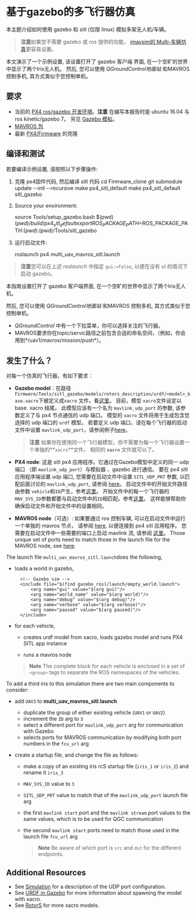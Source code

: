 # 基于gazebo的多飞行器仿真

本主题介绍如何使用 gazebo 和 sitl (仅限 linux) 模拟多架无人机/车辆。

> **注意**如果您不需要 gazebo 或 ros 提供的功能， [ jmavsim的 Multi-车辆仿真](../simulation/multi_vehicle_jmavsim.md)更容易设置。

本文演示了一个示例设置, 该设置打开了 gazebo 客户端 界面, 在一个空旷的世界中显示了两个Iris无人机。 然后, 您可以使用 *QGroundControl地面站* 和MAVROS 控制多机, 其方式类似于您控制单机。

## 要求

* 当前的 [PX4 ros/gazebo 开发环境](../setup/dev_env_linux.md#gazebo-with-ros)。**注意** 在编写本报告时是 ubuntu 16.04 与 ros kinetic/gazebo 7。 另见 [Gazebo 模拟](/simulation/gazebo.md)。
* [MAVROS 包](http://wiki.ros.org/mavros)
* 最新 [PX4/Firmware](https://github.com/PX4/Firmware) 的克隆

## 编译和测试

若要编译示例设置, 请按照以下步骤操作:

1. 克隆 px4固件代码, 然后编译 sitl 代码 
      cd Firmware_clone
       git submodule update --init --recursive
       make px4_sitl_default
       make px4_sitl_default sitl_gazebo

2. Source your environment:
  
      source Tools/setup_gazebo.bash $(pwd) $(pwd)/build/px4_sitl_default
       export ROS_PACKAGE_PATH=$ROS_PACKAGE_PATH:$(pwd):$(pwd)/Tools/sitl_gazebo

3. 运行启动文件:
  
      roslaunch px4 multi_uav_mavros_sitl.launch
  
  > **注意**您可以在上述 *roslaunch* 中指定 `gui:=false`, 以便在没有 ui 的情况下启动 gazebo。

本指南设置打开了 gazebo 客户端界面, 在一个空旷的世界中显示了两个Iris无人机。

然后, 您可以使用 *QGroundControl地面站* 和MAVROS 控制多机, 其方式类似于您控制单机。

* *QGroundControl* 中有一个下拉菜单，你可以选择关注的飞行器。
* MAVROS要求你在topic/servic路径之前包含合适的命名空间，（例如，你会用到*/uav1/mavros/mission/push*）。

## 发生了什么？

对每一个仿真的飞行器，有如下要求：

* **Gazebo model**：在路径`Firmware/Tools/sitl_gazebo/models/rotors_description/urdf/<model>_base.xacro`下被定义成`xacro` 文件。看[这里](https://github.com/PX4/sitl_gazebo/tree/02060a86652b736ca7dd945a524a8bf84eaf5a05/models/rotors_description/urdf)。 目前，模型 `xacro`文件设定以 base. xacro 结尾。 此模型应该有一个名为 `mavlink_udp_port` 的参数, 该参数定义了与 px4 节点通信的 udp 端口。 模型的 `xacro` 文件将用于生成包含您选择的 udp 端口的 `urdf` 模型。 若要定义 udp 端口，请在每个飞行器的启动文件中设置 `mavlink_udp_port`，请参阅例子[here](https://github.com/PX4/Firmware/blob/4d0964385b84dc91189f377aafb039d10850e5d6/launch/multi_uav_mavros_sitl.launch#L37)。
  
  > **注意** 如果你在使用同一个飞行器模型，你不需要为每一个飞行器设置一个单独的**`xacro`**文件。 相同的 **`xacro`** 文件就可以了。

* **PX4 node**: 这是 sitl px4 应用程序。它通过在Gazebo模型中定义的同一 udp 端口 （即 `mavlink_udp_port`）与模拟器 、gazebo 进行通信。 要在 px4 sitl 应用程序端设置 udp 端口, 您需要在启动文件中设置 `SITL_UDP_PRT` 参数, 以匹配前面讨论的 `mavlink_udp_port`, 请参阅 [here](https://github.com/PX4/Firmware/blob/4d0964385b84dc91189f377aafb039d10850e5d6/posix-configs/SITL/init/ekf2/iris_2#L46)。 启动文件中的开始文件路径由参数 `vehicle`和`ID`产生，参考[这里](https://github.com/PX4/Firmware/blob/4d0964385b84dc91189f377aafb039d10850e5d6/launch/multi_uav_mavros_sitl.launch#L36)。 开始文件中的每一个飞行器的`MAV_SYS_ID`参数都要与启动文件中的`ID`相匹配。参考[这里](https://github.com/PX4/Firmware/blob/4d0964385b84dc91189f377aafb039d10850e5d6/launch/multi_uav_mavros_sitl.launch#L25)。 这样能够帮助你确保启动文件和开始文件中的设置相同。

* **MAVROS node**（可选）: 如果要通过 ros 控制车辆, 可以在启动文件中运行一个单独的 mavros 节点， 请参阅 [here](https://github.com/PX4/Firmware/blob/4d0964385b84dc91189f377aafb039d10850e5d6/launch/multi_uav_mavros_sitl.launch#L41), 以便连接到 px4 sitl 应用程序。 您需要在启动文件中一些需要的端口上启动 mavlink 流, 请参阅 [这里](https://github.com/PX4/Firmware/blob/4d0964385b84dc91189f377aafb039d10850e5d6/posix-configs/SITL/init/ekf2/iris_1#L68)。 Those unique set of ports need to match those in the launch file for the MAVROS node, see [here](https://github.com/PX4/Firmware/blob/4d0964385b84dc91189f377aafb039d10850e5d6/launch/multi_uav_mavros_sitl.launch#L26).

The launch file `multi_uav_mavros_sitl.launch`does the following,

* loads a world in gazebo,

        <!-- Gazebo sim -->
        <include file="$(find gazebo_ros)/launch/empty_world.launch">
            <arg name="gui" value="$(arg gui)"/>
            <arg name="world_name" value="$(arg world)"/>
            <arg name="debug" value="$(arg debug)"/>
            <arg name="verbose" value="$(arg verbose)"/>
            <arg name="paused" value="$(arg paused)"/>
        </include>
    

* for each vehicle,
  
  * creates urdf model from xacro, loads gazebo model and runs PX4 SITL app instance
          <!-- PX4 SITL and vehicle spawn -->
          <include file="$(find px4)/launch/single_vehicle_spawn.launch">
              <arg name="x" value="0"/>
              <arg name="y" value="0"/>
              <arg name="z" value="0"/>
              <arg name="R" value="0"/>
              <arg name="P" value="0"/>
              <arg name="Y" value="0"/>
              <arg name="vehicle" value="$(arg vehicle)"/>
              <arg name="rcS" value="$(find px4)/posix-configs/SITL/init/$(arg est)/$(arg vehicle)_$(arg ID)"/>
              <arg name="mavlink_udp_port" value="14560"/>
              <arg name="ID" value="$(arg ID)"/>
          </include>
      
  
  * runs a mavros node
          <!-- MAVROS -->
          <include file="$(find mavros)/launch/px4.launch">
              <arg name="fcu_url" value="$(arg fcu_url)"/>
              <arg name="gcs_url" value=""/>
              <arg name="tgt_system" value="$(arg ID)"/>
              <arg name="tgt_component" value="1"/>
          </include>
      
  
  > **Note** The complete block for each vehicle is enclosed in a set of `<group>` tags to separate the ROS namespaces of the vehicles.

To add a third iris to this simulation there are two main components to consider:

* add `UAV3` to **multi_uav_mavros_sitl.launch** 
  * duplicate the group of either existing vehicle (`UAV1` or `UAV2`)
  * increment the `ID` arg to `3`
  * select a different port for `mavlink_udp_port` arg for communication with Gazebo
  * selects ports for MAVROS communication by modifying both port numbers in the `fcu_url` arg

* create a startup file, and change the file as follows:
  
  * make a copy of an existing iris rcS startup file (`iris_1` or `iris_2`) and rename it `iris_3`
  * `MAV_SYS_ID` value to `3`
  * `SITL_UDP_PRT` value to match that of the `mavlink_udp_port` launch file arg
  * the first `mavlink start` port and the `mavlink stream` port values to the same values, which is to be used for QGC communication
  * the second `mavlink start` ports need to match those used in the launch file `fcu_url` arg
    
    > **Note** Be aware of which port is `src` and `dst` for the different endpoints.

## Additional Resources

* See [Simulation](../simulation/README.md) for a description of the UDP port configuration.
* See [URDF in Gazebo](http://gazebosim.org/tutorials/?tut=ros_urdf) for more information about spawning the model with xacro.
* See [RotorS](https://github.com/ethz-asl/rotors_simulator/tree/master/rotors_description/urdf) for more xacro models.